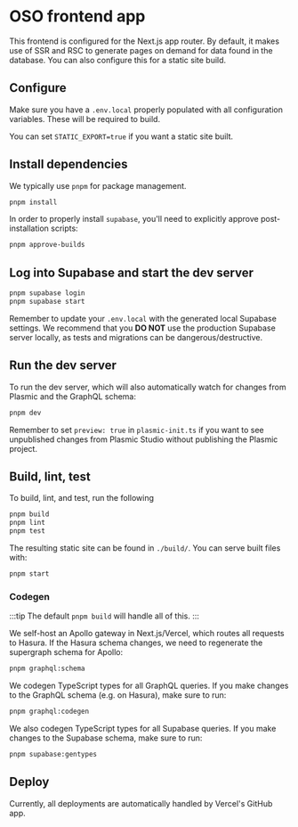 # OSO frontend app

This frontend is configured for the Next.js app router.
By default, it makes use of SSR and RSC to generate pages on demand for data found in the database.
You can also configure this for a static site build.

## Configure

Make sure you have a `.env.local` properly populated with all configuration variables.
These will be required to build.

You can set `STATIC_EXPORT=true` if you want a static site built.

## Install dependencies

We typically use `pnpm` for package management.

```bash
pnpm install
```

In order to properly install `supabase`, you'll need to explicitly approve post-installation scripts:

```bash
pnpm approve-builds
```

## Log into Supabase and start the dev server

```bash
pnpm supabase login
pnpm supabase start
```

Remember to update your `.env.local` with the generated local Supabase settings.
We recommend that you **DO NOT** use the production Supabase server locally,
as tests and migrations can be dangerous/destructive.

## Run the dev server

To run the dev server, which will also automatically watch for changes from Plasmic and the GraphQL schema:

```bash
pnpm dev
```

Remember to set `preview: true` in `plasmic-init.ts` if you want to see unpublished changes from Plasmic Studio without publishing the Plasmic project.

## Build, lint, test

To build, lint, and test, run the following

```bash
pnpm build
pnpm lint
pnpm test
```

The resulting static site can be found in `./build/`.
You can serve built files with:

```bash
pnpm start
```

### Codegen

:::tip
The default `pnpm build` will handle all of this.
:::

We self-host an Apollo gateway in Next.js/Vercel, which routes all requests to Hasura.
If the Hasura schema changes, we need to regenerate the supergraph schema for Apollo:

```bash
pnpm graphql:schema
```

We codegen TypeScript types for all GraphQL queries.
If you make changes to the GraphQL schema (e.g. on Hasura), make sure to run:

```bash
pnpm graphql:codegen
```

We also codegen TypeScript types for all Supabase queries.
If you make changes to the Supabase schema, make sure to run:

```bash
pnpm supabase:gentypes
```

## Deploy

Currently, all deployments are automatically handled by Vercel's GitHub app.
